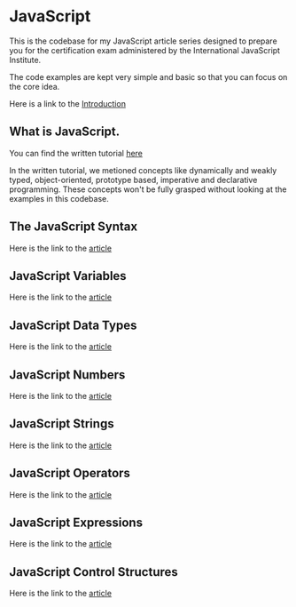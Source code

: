 # JavaScript
This is the codebase for my JavaScript article series designed to prepare you for the 
certification exam administered by the International JavaScript Institute.

The code examples are kept very simple and basic so that you can focus on the core idea.

Here is a link to the [Introduction](https://docs.google.com/document/d/1TsKAGbldpaQ-Rmh6n99OLXfzKIYrhmOtnL3Qb_11Mr0/edit?usp=sharing)

## What is JavaScript.
You can find the written tutorial [here](https://docs.google.com/document/d/1GZhZ5dejOGhwRPLqGPSTrPdys6ZgJyc9PSRtklGKCgg/edit?usp=sharing)

In the written tutorial, we metioned concepts like dynamically and weakly typed, 
object-oriented, prototype based, imperative and declarative programming. These concepts
won't be fully grasped without looking at the examples in this codebase.

## The JavaScript Syntax
Here is the link to the [article](https://docs.google.com/document/d/1xrcUlWNX-xm93sVvYVHlhkeYlgq7Ypf951vK47mmRfk/edit?usp=sharing)

## JavaScript Variables
Here is the link to the [article](https://docs.google.com/document/d/14CFpES2KbpG3vWIpxwgIP0_kLLS__UrDLOjAthgNAfY/edit?usp=sharing)

## JavaScript Data Types
Here is the link to the [article](https://docs.google.com/document/d/198_8gmEbTQGhJA4kxpDZYVa5BG1iXofqE4zC90mRPA4/edit?usp=sharing)

## JavaScript Numbers
Here is the link to the [article](https://docs.google.com/document/d/1-eh0tpbmZPCS1mAnzRIfbAIk6Xy2uFzKwHd5YDLzD-U/edit?usp=sharing)

## JavaScript Strings
Here is the link to the [article](https://docs.google.com/document/d/1nSv_WOLSPPugjZmC0Fi0GDtIFK-4b8_Z1XxFby5Zc40/edit?usp=sharing)

## JavaScript Operators
Here is the link to the [article](https://docs.google.com/document/d/1r9n61DYS4V__Qb3A7QAUBTkooc4hkZkTnmRj1YIOJvQ/edit?usp=sharing)

## JavaScript Expressions
Here is the link to the [article](https://docs.google.com/document/d/1CAKFe6zjjguwZJXuAeynQSJ1J3mpswEiZpk3dLxYOck/edit?usp=sharing)

## JavaScript Control Structures
Here is the link to the [article](https://docs.google.com/document/d/1m9BKUhlzLetvMzE0rzW4GomxiCl07qQwoPXarGzAIfk/edit?usp=sharing)